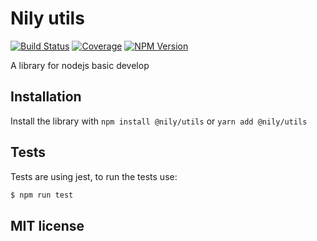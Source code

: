 # Nily utils

[![Build Status](https://github.com/NilyCat/utils/workflows/CI/badge.svg)](https://github.com/NilyCat/utils/actions)
[![Coverage](https://img.shields.io/codecov/c/github/NilyCat/utils/master.svg?sanitize=true)](https://codecov.io/github/NilyCat/utils)
[![NPM Version](https://img.shields.io/npm/v/@nily/utils.svg?sanitize=true)](https://www.npmjs.com/package/@nily/utils)

A library for nodejs basic develop

## Installation

Install the library with `npm install @nily/utils` or `yarn add @nily/utils`

## Tests

Tests are using jest, to run the tests use:

```bash
$ npm run test
```

## MIT license
